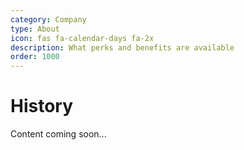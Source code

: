 ```yaml
---
category: Company
type: About
icon: fas fa-calendar-days fa-2x
description: What perks and benefits are available
order: 1000
---
```


# History

Content coming soon...
